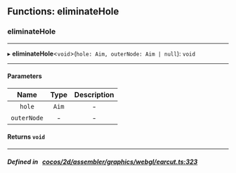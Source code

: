 ## Functions: eliminateHole

### eliminateHole


___
▸ **eliminateHole**<`void`\>(`hole: Aim, outerNode: Aim | null`): `void`
___


#### Parameters

| Name | Type | Description |
| :------: | :------: | :------: |
| `hole` | `Aim` | - |
| `outerNode` | - | - |

#### Returns `void` 
___


##### Defined in &nbsp;   [cocos/2d/assembler/graphics/webgl/earcut.ts:323](https://github.com/cocos-creator/engine/blob/c7bf6b8a9/cocos/2d/assembler/graphics/webgl/earcut.ts#L323)&nbsp;
